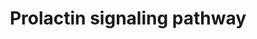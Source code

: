 ---
annotations:
- id: PW:0001252
  parent: signaling pathway
  type: Pathway Ontology
  value: prolactin signaling pathway
authors:
- Khanspers
- Jyoti
- NetPath
- MaintBot
- Ddigles
- Egonw
- Mkutmon
- AlexanderPico
- Eweitz
description: 'Prolactin (PRL), a pleiotropic polypeptide hormone, mostly secreted
  by the lactotrophic cells of anterior pituitary gland and to a lesser extent expressed
  in numerous extra pituitary tissues such as adipose tissue, lymphocytes, blood,
  plasma, skin fibroblasts, mammary epithelial cells, spleen, thymus, breast, prostate
  and sweat glands. Prolactin has been established to be present in all vertebrates
  and involved in more than 300 different effects, which can be ascribed to six broad
  categories: (i) reproduction and lactation, (ii) growth and development, (iii) endocrinology
  and metabolism, (iv) brain and behaviour, (v) immunomodulation and (vi) osmoregulation.
  Prolactin mediates its multiple functions through prolactin receptor (PRLR), a member
  of class I cytokine receptor superfamily. The PRLR comprises of an extracellular
  ligand binding domain, a transmembrane domain and an intracellular domain. PRLR
  is expressed in a wide variety of tissues such as brain, mammary epithelium, liver,
  cerebellum and lymphocytes. Prolactin has been shown to be involved in the progression
  of different forms of cancer such as breast cancer and prostate cancer. Clinically,
  higher levels are found in patients with autoimmune diseases such as systemic lupus
  erythematosus, rheumatoid arthritis, psoriatic arthritis, multiple sclerosis, Reiter''s
  syndrome and Sjogren''s syndrome. Besides 23 kDa full length PRL, a 16-kDa (16K
  PRL) N terminal fragment of prolactin produced by the cleavage by Cathepsin D has
  potent antiangiogenic and vasoconstrictive role in endothelial cells. In rat pulmonary
  fibroblasts cells 16K PRL is found to activate NF-kB pathway. Evidences also suggested
  that it has definite roles in programmed cell death in endothelial cells by activating
  various caspases. Prolactin associates with PRLR and induces the dimerization and
  activation of the receptor. The signaling reactions downstream of the long receptor
  isoform have been studied well and little is known about prolactin actions facilitated
  by short isoform. Since PRLR lacks intrinsic tyrosine kinase activity, it initiates
  signal transduction through its associated kinases in the cytoplasmic tail. PRL
  signaling activate Janus kinase 2 (JAK2), mitogen activated protein kinase (MAPK),
  Phosphoinositide 3-kinase (PI3- kinase), Src kinase and serine/threonine kinase
  Nek3-vav2-Rac1 pathways through the long isoform of the receptor. The prolactin
  signaling through short isoform can activate different downstream cascades except
  JAK/STAT pathway. JAK2 phosphorylates multiple tyrosine residues of the receptor
  PRLR and enables the binding of downstream signaling molecules mainly signal transducer
  and activator of transcription (STAT) proteins. The STATs are considered as major
  effectors for PRL-dependent cell proliferation and gene activation, with STAT5 serving
  as the primary mediators. The phosphorylated STAT proteins dimmerize, translocate
  to the nucleus, and bind to specific DNA sequences in the promoters of PRL-induced
  genes, activating gene transcription. Prolactin signaling also activates MAP kinase
  pathways and is reported to be involved in proliferation of normal and mammary tumor
  cells. Prolactin also stimulates PI-3K pathway and is reported that activation of
  PI-3K/AKT pathway initiates cell survival of lymphoid cells. Upon prolactin stimulation,
  the adapter protein GAB2 phosphorylated at the tyrosine residue recruits the catalytic
  subunit of PI-3K. Apart from these, prolactin also regulates cytoskeletal re-organization
  through the activation of Rac pathway. The Prolactin receptor dependent interactions
  of serine/threonine kinases NEK3 with guanine nucleotide exchange factors VAV1 and
  VAV2 and Tec with VAV1 regulate cytoskeleton remodeling.  Please access this pathway
  at [http://www.netpath.org/netslim/NetSlim_56 NetSlim] database.  Proteins on this
  pathway have targeted assays available via the [https://assays.cancer.gov/available_assays?wp_id=WP2037
  CPTAC Assay Portal]'
last-edited: 2021-05-14
organisms:
- Homo sapiens
redirect_from:
- /index.php/Pathway:WP2037
- /instance/WP2037
revision: null
schema-jsonld:
- '@context': https://schema.org/
  '@id': https://wikipathways.github.io/pathways/WP2037.html
  '@type': Dataset
  creator:
    '@type': Organization
    name: WikiPathways
  description: 'Prolactin (PRL), a pleiotropic polypeptide hormone, mostly secreted
    by the lactotrophic cells of anterior pituitary gland and to a lesser extent expressed
    in numerous extra pituitary tissues such as adipose tissue, lymphocytes, blood,
    plasma, skin fibroblasts, mammary epithelial cells, spleen, thymus, breast, prostate
    and sweat glands. Prolactin has been established to be present in all vertebrates
    and involved in more than 300 different effects, which can be ascribed to six
    broad categories: (i) reproduction and lactation, (ii) growth and development,
    (iii) endocrinology and metabolism, (iv) brain and behaviour, (v) immunomodulation
    and (vi) osmoregulation. Prolactin mediates its multiple functions through prolactin
    receptor (PRLR), a member of class I cytokine receptor superfamily. The PRLR comprises
    of an extracellular ligand binding domain, a transmembrane domain and an intracellular
    domain. PRLR is expressed in a wide variety of tissues such as brain, mammary
    epithelium, liver, cerebellum and lymphocytes. Prolactin has been shown to be
    involved in the progression of different forms of cancer such as breast cancer
    and prostate cancer. Clinically, higher levels are found in patients with autoimmune
    diseases such as systemic lupus erythematosus, rheumatoid arthritis, psoriatic
    arthritis, multiple sclerosis, Reiter''s syndrome and Sjogren''s syndrome. Besides
    23 kDa full length PRL, a 16-kDa (16K PRL) N terminal fragment of prolactin produced
    by the cleavage by Cathepsin D has potent antiangiogenic and vasoconstrictive
    role in endothelial cells. In rat pulmonary fibroblasts cells 16K PRL is found
    to activate NF-kB pathway. Evidences also suggested that it has definite roles
    in programmed cell death in endothelial cells by activating various caspases.
    Prolactin associates with PRLR and induces the dimerization and activation of
    the receptor. The signaling reactions downstream of the long receptor isoform
    have been studied well and little is known about prolactin actions facilitated
    by short isoform. Since PRLR lacks intrinsic tyrosine kinase activity, it initiates
    signal transduction through its associated kinases in the cytoplasmic tail. PRL
    signaling activate Janus kinase 2 (JAK2), mitogen activated protein kinase (MAPK),
    Phosphoinositide 3-kinase (PI3- kinase), Src kinase and serine/threonine kinase
    Nek3-vav2-Rac1 pathways through the long isoform of the receptor. The prolactin
    signaling through short isoform can activate different downstream cascades except
    JAK/STAT pathway. JAK2 phosphorylates multiple tyrosine residues of the receptor
    PRLR and enables the binding of downstream signaling molecules mainly signal transducer
    and activator of transcription (STAT) proteins. The STATs are considered as major
    effectors for PRL-dependent cell proliferation and gene activation, with STAT5
    serving as the primary mediators. The phosphorylated STAT proteins dimmerize,
    translocate to the nucleus, and bind to specific DNA sequences in the promoters
    of PRL-induced genes, activating gene transcription. Prolactin signaling also
    activates MAP kinase pathways and is reported to be involved in proliferation
    of normal and mammary tumor cells. Prolactin also stimulates PI-3K pathway and
    is reported that activation of PI-3K/AKT pathway initiates cell survival of lymphoid
    cells. Upon prolactin stimulation, the adapter protein GAB2 phosphorylated at
    the tyrosine residue recruits the catalytic subunit of PI-3K. Apart from these,
    prolactin also regulates cytoskeletal re-organization through the activation of
    Rac pathway. The Prolactin receptor dependent interactions of serine/threonine
    kinases NEK3 with guanine nucleotide exchange factors VAV1 and VAV2 and Tec with
    VAV1 regulate cytoskeleton remodeling.  Please access this pathway at [http://www.netpath.org/netslim/NetSlim_56
    NetSlim] database.  Proteins on this pathway have targeted assays available via
    the [https://assays.cancer.gov/available_assays?wp_id=WP2037 CPTAC Assay Portal]'
  keywords:
  - ' MAPK8'
  - AGAP2
  - AKT1
  - Apoptosis
  - CASP3
  - CBL
  - CISH
  - CTSD
  - EIF4EBP1
  - ELK1
  - ERRB2
  - FLNA
  - FOS
  - FYN
  - GAB2
  - GRB2
  - GSK3B
  - HRAS
  - IRF1
  - IRS1
  - IRS2
  - ITGB1
  - JAK1
  - JAK2
  - JUN
  - MAP2K1
  - MAP2K2
  - MAPK1
  - MAPK14
  - MAPK3
  - MAPK9
  - MTOR
  - MYC
  - NEK3
  - NFKB1
  - NFKBIA
  - NFKBIB
  - NOS2
  - PAK1
  - PIAS3
  - PIK3CA
  - PIK3CB
  - PIK3CG
  - PIK3R1
  - PIK3R2
  - PPIA
  - PPIB
  - PRL
  - PRLR
  - PTK2
  - PTPN1
  - PTPN11
  - PTPN6
  - PXN
  - RAC1
  - RAF1
  - RELA
  - RPS6
  - RPS6KA2
  - RPS6KB1
  - Regulation of actin cytoskeleton
  - SH2B1
  - SHC1
  - SIRPA
  - SOCS1
  - SOCS2
  - SOCS3
  - SOS1
  - SRC
  - STAT1
  - STAT3
  - STAT5A
  - STAT5B
  - TEC
  - VAV1
  - VAV2
  - YWHAG
  - YWHAZ
  - ZAP70
  license: CC0
  name: Prolactin signaling pathway
seo: CreativeWork
title: Prolactin signaling pathway
wpid: WP2037
---